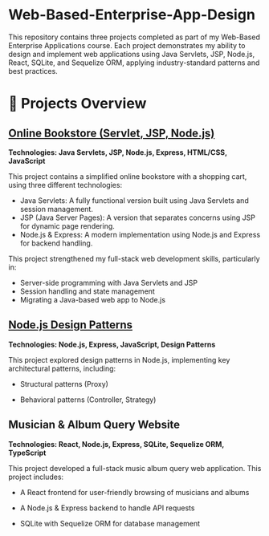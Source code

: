 # Web-Based-Enterprise-App-Design

This repository contains three projects completed as part of my Web-Based Enterprise Applications course. Each project demonstrates my ability to design and implement web applications using Java Servlets, JSP, Node.js, React, SQLite, and Sequelize ORM, applying industry-standard patterns and best practices.

# 🚀  Projects Overview

## [Online Bookstore (Servlet, JSP, Node.js)](https://github.com/laurenrigante/Web-Based-Enterprise-App-Design/tree/main/BOOKSTORE)
**Technologies: Java Servlets, JSP, Node.js, Express, HTML/CSS, JavaScript**

This project contains a simplified online bookstore with a shopping cart, using three different technologies:
- Java Servlets: A fully functional version built using Java Servlets and session management.
- JSP (Java Server Pages): A version that separates concerns using JSP for dynamic page rendering.
- Node.js & Express: A modern implementation using Node.js and Express for backend handling.

This project strengthened my full-stack web development skills, particularly in:
- Server-side programming with Java Servlets and JSP
- Session handling and state management
- Migrating a Java-based web app to Node.js

## [Node.js Design Patterns](https://github.com/laurenrigante/Web-Based-Enterprise-App-Design/tree/main/NODE%20DESIGN%20PATTERRNS)
**Technologies: Node.js, Express, JavaScript, Design Patterns**

This project explored design patterns in Node.js, implementing key architectural patterns, including:
- Structural patterns (Proxy)

- Behavioral patterns (Controller, Strategy)


## Musician & Album Query Website

**Technologies: React, Node.js, Express, SQLite, Sequelize ORM, TypeScript**

This project developed a full-stack music album query web application. This project includes:

- A React frontend for user-friendly browsing of musicians and albums

- A Node.js & Express backend to handle API requests

- SQLite with Sequelize ORM for database management



